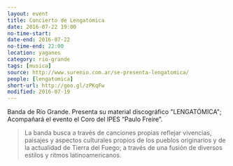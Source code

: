 ```yaml
---
layout: event 
title: Concierto de Lengatómica
date: 2016-07-22 19:00
no-time-start: 
date-end: 2016-07-22
no-time-end: 22:00
location: yaganes
category: rio-grande
tags: [musica]
source: http://www.surenio.com.ar/se-presenta-lengatomica/
people: [lengatomica]
short-url: http://goo.gl/zPKqFw
modified: 2016-07-19
---
```


Banda de Río Grande. Presenta su material discográfico "LENGATÓMICA"; Acompañará el evento el Coro del IPES “Paulo Freire”.

> La banda busca a través de canciones propias reflejar vivencias, paisajes y aspectos culturales propios de los pueblos originarios y de la actualidad de Tierra del Fuego; a través de una fusión de diversos estilos y ritmos latinoamericanos.
